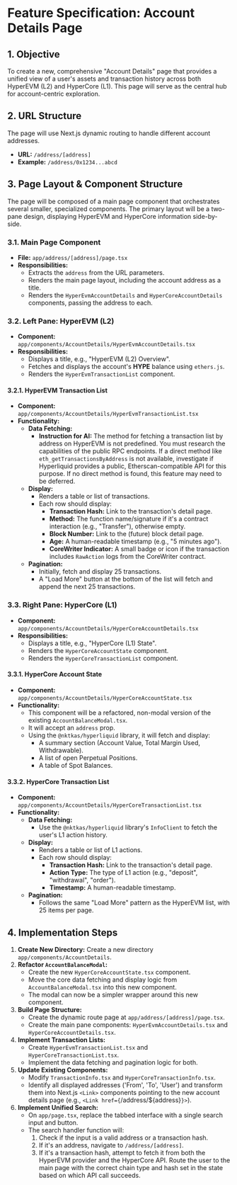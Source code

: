# Feature Specification: Account Details Page

## 1. Objective

To create a new, comprehensive "Account Details" page that provides a unified view of a user's assets and transaction history across both HyperEVM (L2) and HyperCore (L1). This page will serve as the central hub for account-centric exploration.

## 2. URL Structure

The page will use Next.js dynamic routing to handle different account addresses.

*   **URL:** `/address/[address]`
*   **Example:** `/address/0x1234...abcd`

## 3. Page Layout & Component Structure

The page will be composed of a main page component that orchestrates several smaller, specialized components. The primary layout will be a two-pane design, displaying HyperEVM and HyperCore information side-by-side.

### 3.1. Main Page Component

*   **File:** `app/address/[address]/page.tsx`
*   **Responsibilities:**
    *   Extracts the `address` from the URL parameters.
    *   Renders the main page layout, including the account address as a title.
    *   Renders the `HyperEvmAccountDetails` and `HyperCoreAccountDetails` components, passing the address to each.

### 3.2. Left Pane: HyperEVM (L2)

*   **Component:** `app/components/AccountDetails/HyperEvmAccountDetails.tsx`
*   **Responsibilities:**
    *   Displays a title, e.g., "HyperEVM (L2) Overview".
    *   Fetches and displays the account's **HYPE** balance using `ethers.js`.
    *   Renders the `HyperEvmTransactionList` component.

#### 3.2.1. HyperEVM Transaction List

*   **Component:** `app/components/AccountDetails/HyperEvmTransactionList.tsx`
*   **Functionality:**
    *   **Data Fetching:**
        *   **Instruction for AI:** The method for fetching a transaction list by address on HyperEVM is not predefined. You must research the capabilities of the public RPC endpoints. If a direct method like `eth_getTransactionsByAddress` is not available, investigate if Hyperliquid provides a public, Etherscan-compatible API for this purpose. If no direct method is found, this feature may need to be deferred.
    *   **Display:**
        *   Renders a table or list of transactions.
        *   Each row should display:
            *   **Transaction Hash:** Link to the transaction's detail page.
            *   **Method:** The function name/signature if it's a contract interaction (e.g., "Transfer"), otherwise empty.
            *   **Block Number:** Link to the (future) block detail page.
            *   **Age:** A human-readable timestamp (e.g., "5 minutes ago").
            *   **CoreWriter Indicator:** A small badge or icon if the transaction includes `RawAction` logs from the CoreWriter contract.
    *   **Pagination:**
        *   Initially, fetch and display 25 transactions.
        *   A "Load More" button at the bottom of the list will fetch and append the next 25 transactions.

### 3.3. Right Pane: HyperCore (L1)

*   **Component:** `app/components/AccountDetails/HyperCoreAccountDetails.tsx`
*   **Responsibilities:**
    *   Displays a title, e.g., "HyperCore (L1) State".
    *   Renders the `HyperCoreAccountState` component.
    *   Renders the `HyperCoreTransactionList` component.

#### 3.3.1. HyperCore Account State

*   **Component:** `app/components/AccountDetails/HyperCoreAccountState.tsx`
*   **Functionality:**
    *   This component will be a refactored, non-modal version of the existing `AccountBalanceModal.tsx`.
    *   It will accept an `address` prop.
    *   Using the `@nktkas/hyperliquid` library, it will fetch and display:
        *   A summary section (Account Value, Total Margin Used, Withdrawable).
        *   A list of open Perpetual Positions.
        *   A table of Spot Balances.

#### 3.3.2. HyperCore Transaction List

*   **Component:** `app/components/AccountDetails/HyperCoreTransactionList.tsx`
*   **Functionality:**
    *   **Data Fetching:**
        *   Use the `@nktkas/hyperliquid` library's `InfoClient` to fetch the user's L1 action history.
    *   **Display:**
        *   Renders a table or list of L1 actions.
        *   Each row should display:
            *   **Transaction Hash:** Link to the transaction's detail page.
            *   **Action Type:** The type of L1 action (e.g., "deposit", "withdrawal", "order").
            *   **Timestamp:** A human-readable timestamp.
    *   **Pagination:**
        *   Follows the same "Load More" pattern as the HyperEVM list, with 25 items per page.

## 4. Implementation Steps

1.  **Create New Directory:** Create a new directory `app/components/AccountDetails`.
2.  **Refactor `AccountBalanceModal`:**
    *   Create the new `HyperCoreAccountState.tsx` component.
    *   Move the core data fetching and display logic from `AccountBalanceModal.tsx` into this new component.
    *   The modal can now be a simpler wrapper around this new component.
3.  **Build Page Structure:**
    *   Create the dynamic route page at `app/address/[address]/page.tsx`.
    *   Create the main pane components: `HyperEvmAccountDetails.tsx` and `HyperCoreAccountDetails.tsx`.
4.  **Implement Transaction Lists:**
    *   Create `HyperEvmTransactionList.tsx` and `HyperCoreTransactionList.tsx`.
    *   Implement the data fetching and pagination logic for both.
5.  **Update Existing Components:**
    *   Modify `TransactionInfo.tsx` and `HyperCoreTransactionInfo.tsx`.
    *   Identify all displayed addresses ('From', 'To', 'User') and transform them into Next.js `<Link>` components pointing to the new account details page (e.g., `<Link href={`/address/${address}`}>`).
6.  **Implement Unified Search:**
    *   On `app/page.tsx`, replace the tabbed interface with a single search input and button.
    *   The search handler function will:
        1.  Check if the input is a valid address or a transaction hash.
        2.  If it's an address, navigate to `/address/[address]`.
        3.  If it's a transaction hash, attempt to fetch it from both the HyperEVM provider and the HyperCore API. Route the user to the main page with the correct chain type and hash set in the state based on which API call succeeds.
